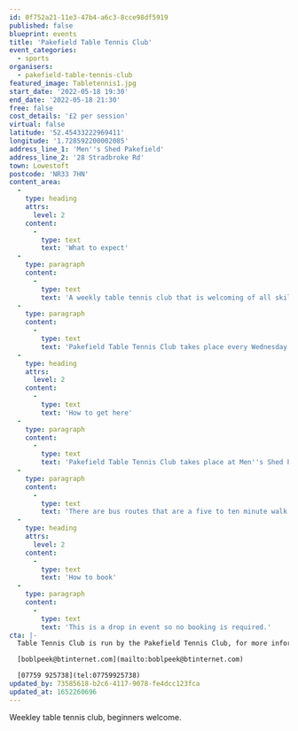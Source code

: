 ```yaml
---
id: 0f752a21-11e3-47b4-a6c3-8cce98df5919
published: false
blueprint: events
title: 'Pakefield Table Tennis Club'
event_categories:
  - sports
organisers:
  - pakefield-table-tennis-club
featured_image: Tabletennis1.jpg
start_date: '2022-05-18 19:30'
end_date: '2022-05-18 21:30'
free: false
cost_details: '£2 per session'
virtual: false
latitude: '52.45433222969411'
longitude: '1.728592200002085'
address_line_1: 'Men''s Shed Pakefield'
address_line_2: '28 Stradbroke Rd'
town: Lowestoft
postcode: 'NR33 7HN'
content_area:
  -
    type: heading
    attrs:
      level: 2
    content:
      -
        type: text
        text: 'What to expect'
  -
    type: paragraph
    content:
      -
        type: text
        text: 'A weekly table tennis club that is welcoming of all skill levels, so whether you are a beginner or a pro come give it a go.'
  -
    type: paragraph
    content:
      -
        type: text
        text: 'Pakefield Table Tennis Club takes place every Wednesday. '
  -
    type: heading
    attrs:
      level: 2
    content:
      -
        type: text
        text: 'How to get here'
  -
    type: paragraph
    content:
      -
        type: text
        text: 'Pakefield Table Tennis Club takes place at Men''s Shed Pakefield, NR33 7HN.'
  -
    type: paragraph
    content:
      -
        type: text
        text: 'There are bus routes that are a five to ten minute walk from the venue.'
  -
    type: heading
    attrs:
      level: 2
    content:
      -
        type: text
        text: 'How to book'
  -
    type: paragraph
    content:
      -
        type: text
        text: 'This is a drop in event so no booking is required.'
cta: |-
  Table Tennis Club is run by the Pakefield Tennis Club, for more information please get in touch via:

  [boblpeek@btinternet.com](mailto:boblpeek@btinternet.com)

  [07759 925738](tel:07759925738)
updated_by: 73585618-b2c6-4117-9078-fe4dcc123fca
updated_at: 1652260696
---
```

Weekley table tennis club, beginners welcome.